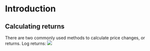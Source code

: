 # Introduction


## Calculating returns

There are two commonly used methods to calculate price changes, or returns.
Log returns:
<img src=" https://www.codecogs.com/eqnedit.php?latex=R_t=ln(P_t+D_t)-ln(P_{t-1}) "/> 

